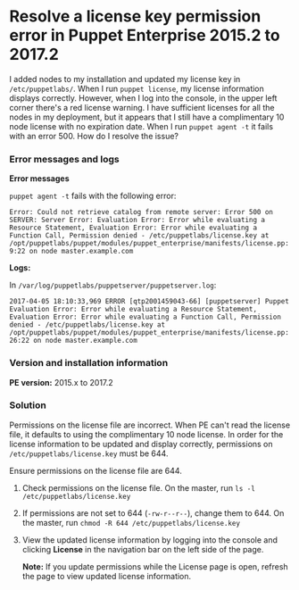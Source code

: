 # Resolve a license key permission error in Puppet Enterprise 2015.2 to 2017.2
<p>I added nodes to my installation and updated my license key in <code>/etc/puppetlabs/</code>. When I run <code>puppet license</code>, my license information displays correctly. However, when I log into the console, in the upper left corner there's a red license warning. I have sufficient licenses for all the nodes in my deployment, but it appears that I still have a complimentary 10 node license with no expiration date. When I run <code>puppet agent -t</code> it fails with an error 500. How do I resolve the issue?</p>
<h3 id="error-messages-and-logs">Error messages and logs</h3>
<p><strong>Error messages</strong></p>
<p><code>puppet agent -t</code> fails with the following error:</p>
<p><code>Error: Could not retrieve catalog from remote server: Error 500 on SERVER: Server Error: Evaluation Error: Error while evaluating a Resource Statement, Evaluation Error: Error while evaluating a Function Call, Permission denied - /etc/puppetlabs/license.key at /opt/puppetlabs/puppet/modules/puppet_enterprise/manifests/license.pp:9:22 on node master.example.com</code></p>
<p><strong>Logs:</strong></p>
<p>In <code>/var/log/puppetlabs/puppetserver/puppetserver.log</code>:</p>
<p><code>2017-04-05 18:10:33,969 ERROR [qtp2001459043-66] [puppetserver] Puppet Evaluation Error: Error while evaluating a Resource Statement, Evaluation Error: Error while evaluating a Function Call, Permission denied - /etc/puppetlabs/license.key at /opt/puppetlabs/puppet/modules/puppet_enterprise/manifests/license.pp:26:22 on node master.example.com</code></p>
<h3 id="version-and-installation-information">Version and installation information</h3>
<p><strong>PE version:</strong> 2015.x to 2017.2</p>
<h3 id="solution">Solution</h3>
<p>Permissions on the license file are incorrect. When PE can't read the license file, it defaults to using the complimentary 10 node license. In order for the license information to be updated and display correctly, permissions on <code>/etc/puppetlabs/license.key</code> must be 644.</p>
<p>Ensure permissions on the license file are 644.</p>
<ol style="list-style-type: decimal;">
<li>
<p>Check permissions on the license file. On the master, run <code>ls -l /etc/puppetlabs/license.key</code></p>
</li>
<li>
<p>If permissions are not set to 644 (<code>-rw-r--r--</code>), change them to 644. On the master, run <code>chmod -R 644 /etc/puppetlabs/license.key</code></p>
</li>
<li>
<p>View the updated license information by logging into the console and clicking <strong>License</strong> in the navigation bar on the left side of the page.</p>
<p><strong>Note:</strong> If you update permissions while the License page is open, refresh the page to view updated license information.</p>
</li>
</ol>
